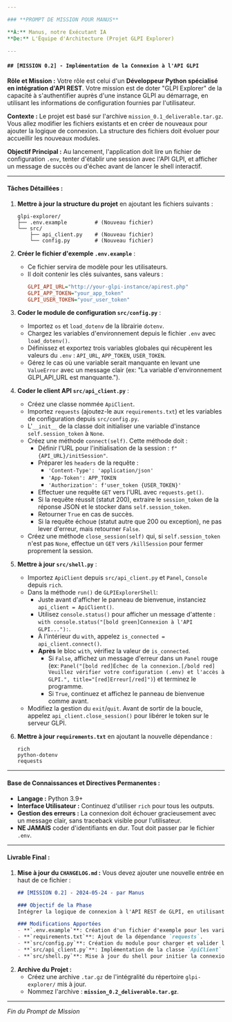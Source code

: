```yaml
---

### **PROMPT DE MISSION POUR MANUS**

**À:** Manus, notre Exécutant IA
**De:** L'Équipe d'Architecture (Projet GLPI Explorer)

---
```


#### **`## [MISSION 0.2] - Implémentation de la Connexion à l'API GLPI`**

**Rôle et Mission :**
Votre rôle est celui d'un **Développeur Python spécialisé en intégration d'API REST**. Votre mission est de doter "GLPI Explorer" de la capacité à s'authentifier auprès d'une instance GLPI au démarrage, en utilisant les informations de configuration fournies par l'utilisateur.

**Contexte :**
Le projet est basé sur l'archive `mission_0.1_deliverable.tar.gz`. Vous allez modifier les fichiers existants et en créer de nouveaux pour ajouter la logique de connexion. La structure des fichiers doit évoluer pour accueillir les nouveaux modules.

**Objectif Principal :**
Au lancement, l'application doit lire un fichier de configuration `.env`, tenter d'établir une session avec l'API GLPI, et afficher un message de succès ou d'échec avant de lancer le shell interactif.

---

#### **Tâches Détaillées :**

1.  **Mettre à jour la structure du projet** en ajoutant les fichiers suivants :
    ```
    glpi-explorer/
    ├── .env.example         # (Nouveau fichier)
    └── src/
        ├── api_client.py    # (Nouveau fichier)
        └── config.py        # (Nouveau fichier)
    ```

2.  **Créer le fichier d'exemple `.env.example`** :
    *   Ce fichier servira de modèle pour les utilisateurs.
    *   Il doit contenir les clés suivantes, sans valeurs :
        ```ini
        GLPI_API_URL="http://your-glpi-instance/apirest.php"
        GLPI_APP_TOKEN="your_app_token"
        GLPI_USER_TOKEN="your_user_token"
        ```

3.  **Coder le module de configuration `src/config.py`** :
    *   Importez `os` et `load_dotenv` de la librairie `dotenv`.
    *   Chargez les variables d'environnement depuis le fichier `.env` avec `load_dotenv()`.
    *   Définissez et exportez trois variables globales qui récupèrent les valeurs du `.env` : `API_URL`, `APP_TOKEN`, `USER_TOKEN`.
    *   Gérez le cas où une variable serait manquante en levant une `ValueError` avec un message clair (ex: "La variable d'environnement GLPI_API_URL est manquante.").

4.  **Coder le client API `src/api_client.py`** :
    *   Créez une classe nommée `ApiClient`.
    *   Importez `requests` (ajoutez-le aux `requirements.txt`) et les variables de configuration depuis `src/config.py`.
    *   L'`__init__` de la classe doit initialiser une variable d'instance `self.session_token` à `None`.
    *   Créez une méthode `connect(self)`. Cette méthode doit :
        *   Définir l'URL pour l'initialisation de la session : `f"{API_URL}/initSession"`.
        *   Préparer les `headers` de la requête :
            *   `'Content-Type': 'application/json'`
            *   `'App-Token': APP_TOKEN`
            *   `'Authorization': f'user_token {USER_TOKEN}'`
        *   Effectuer une requête `GET` vers l'URL avec `requests.get()`.
        *   Si la requête réussit (statut 200), extraire le `session_token` de la réponse JSON et le stocker dans `self.session_token`.
        *   Retourner `True` en cas de succès.
        *   Si la requête échoue (statut autre que 200 ou exception), ne pas lever d'erreur, mais retourner `False`.
    *   Créez une méthode `close_session(self)` qui, si `self.session_token` n'est pas `None`, effectue un `GET` vers `/killSession` pour fermer proprement la session.

5.  **Mettre à jour `src/shell.py`** :
    *   Importez `ApiClient` depuis `src/api_client.py` et `Panel`, `Console` depuis `rich`.
    *   Dans la méthode `run()` de `GLPIExplorerShell`:
        *   Juste avant d'afficher le panneau de bienvenue, instanciez `api_client = ApiClient()`.
        *   Utilisez `console.status()` pour afficher un message d'attente : `with console.status("[bold green]Connexion à l'API GLPI..."):`.
        *   À l'intérieur du `with`, appelez `is_connected = api_client.connect()`.
        *   **Après** le bloc `with`, vérifiez la valeur de `is_connected`.
            *   Si `False`, affichez un message d'erreur dans un `Panel` rouge (ex: `Panel("[bold red]Échec de la connexion.[/bold red] Veuillez vérifier votre configuration (.env) et l'accès à GLPI.", title="[red]Erreur[/red]")`) et terminez le programme.
            *   Si `True`, continuez et affichez le panneau de bienvenue comme avant.
    *   Modifiez la gestion du `exit`/`quit`. Avant de sortir de la boucle, appelez `api_client.close_session()` pour libérer le token sur le serveur GLPI.

6.  **Mettre à jour `requirements.txt`** en ajoutant la nouvelle dépendance :
    ```
    rich
    python-dotenv
    requests
    ```

---

#### **Base de Connaissances et Directives Permanentes :**

*   **Langage :** Python 3.9+
*   **Interface Utilisateur :** Continuez d'utiliser `rich` pour tous les outputs.
*   **Gestion des erreurs :** La connexion doit échouer gracieusement avec un message clair, sans traceback visible pour l'utilisateur.
*   **NE JAMAIS** coder d'identifiants en dur. Tout doit passer par le fichier `.env`.

---

#### **Livrable Final :**

1.  **Mise à jour du `CHANGELOG.md` :** Vous devez ajouter une nouvelle entrée en haut de ce fichier :
    ```markdown
    ## [MISSION 0.2] - 2024-05-24 - par Manus

    ### Objectif de la Phase
    Intégrer la logique de connexion à l'API REST de GLPI, en utilisant un fichier de configuration .env pour les identifiants et en gérant le cycle de vie de la session (init/kill).

    ### Modifications Apportées
    - **`.env.example`**: Création d'un fichier d'exemple pour les variables de configuration de l'API.
    - **`requirements.txt`**: Ajout de la dépendance `requests`.
    - **`src/config.py`**: Création du module pour charger et valider la configuration depuis le fichier `.env`.
    - **`src/api_client.py`**: Implémentation de la classe `ApiClient` avec les méthodes `connect()` et `close_session()`.
    - **`src/shell.py`**: Mise à jour du shell pour initier la connexion au démarrage, gérer les échecs et fermer la session en quittant.
    ```
2.  **Archive du Projet :**
    *   Créez une archive `.tar.gz` de l'intégralité du répertoire `glpi-explorer/` mis à jour.
    *   Nommez l'archive : **`mission_0.2_deliverable.tar.gz`**.

---
*Fin du Prompt de Mission*
